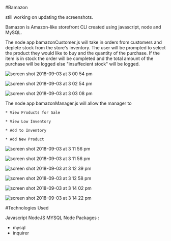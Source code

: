 #Bamazon

still working on updating the screenshots.

Bamazon is Amazon-like storefront CLI created using javascript, node and MySQL.

The node app bamazonCustomer.js will take in orders from customers and deplete stock from the store's inventory. The user will be prompted to select the product they would like to buy and the quantity of the purchase. If the item is in stock the order will be completed and the total amount of the purchase will be logged else "insuffecient stock" will be logged.

![screen shot 2018-09-03 at 3 00 54 pm](https://user-images.githubusercontent.com/37693981/44999352-8f572200-af8a-11e8-9820-91bf09796e18.png)

![screen shot 2018-09-03 at 3 02 54 pm](https://user-images.githubusercontent.com/37693981/44999358-a4cc4c00-af8a-11e8-93ac-80640e407443.png)

![screen shot 2018-09-03 at 3 03 08 pm](https://user-images.githubusercontent.com/37693981/44999360-a7c73c80-af8a-11e8-9c2d-c034e7bafef1.png)

The node app bamazonManager.js will allow the manager to

    * View Products for Sale

    * View Low Inventory

    * Add to Inventory

    * Add New Product

![screen shot 2018-09-03 at 3 11 56 pm](https://user-images.githubusercontent.com/37693981/44999546-1c4eab00-af8c-11e8-8899-635880cef10c.png)

![screen shot 2018-09-03 at 3 11 56 pm](https://user-images.githubusercontent.com/37693981/44999548-1e186e80-af8c-11e8-9b33-ba8bb8e3a685.png)

![screen shot 2018-09-03 at 3 12 39 pm](https://user-images.githubusercontent.com/37693981/44999549-207ac880-af8c-11e8-8d89-2ab6547c573e.png)

![screen shot 2018-09-03 at 3 12 58 pm](https://user-images.githubusercontent.com/37693981/44999550-253f7c80-af8c-11e8-9999-2c3ea6ef0fcb.png)

![screen shot 2018-09-03 at 3 14 02 pm](https://user-images.githubusercontent.com/37693981/44999551-27a1d680-af8c-11e8-8aa1-a200e506bc21.png)

![screen shot 2018-09-03 at 3 14 22 pm](https://user-images.githubusercontent.com/37693981/44999555-2a9cc700-af8c-11e8-8cdd-e72330e278ea.png)

#Technologies Used

Javascript
NodeJS
MYSQL
Node Packages :

- mysql
- inquirer
